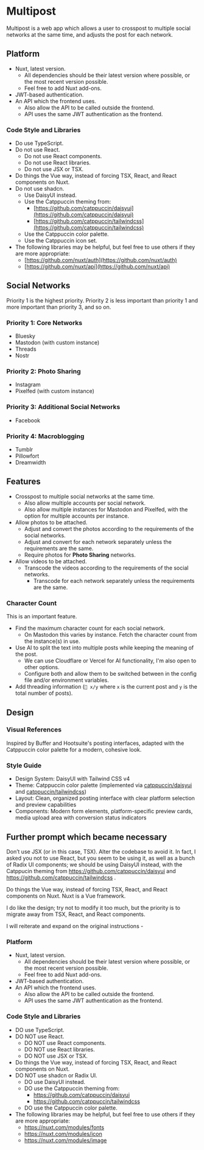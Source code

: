 # Multipost

Multipost is a web app which allows a user to crosspost to multiple social networks at the same time, and adjusts the post for each network.

## Platform

- Nuxt, latest version.
  - All dependencies should be their latest version where possible, or the most recent version possible.
  - Feel free to add Nuxt add-ons.
- JWT-based authentication.
- An API which the frontend uses.
  - Also allow the API to be called outside the frontend.
  - API uses the same JWT authentication as the frontend.

### Code Style and Libraries

- Do use TypeScript.
- Do not use React.
  - Do not use React components.
  - Do not use React libraries.
  - Do not use JSX or TSX.
- Do things the Vue way, instead of forcing TSX, React, and React components on Nuxt.
- Do not use shadcn.
  - Use DaisyUI instead.
  - Use the Catppuccin theming from:
    - [https://github.com/catppuccin/daisyui](https://github.com/catppuccin/daisyui)
    - [https://github.com/catppuccin/tailwindcss](https://github.com/catppuccin/tailwindcss)
  - Use the Catppuccin color palette.
  - Use the Catppuccin icon set.
- The following libraries may be helpful, but feel free to use others if they are more appropriate:
  - [https://github.com/nuxt/auth](https://github.com/nuxt/auth)
  - [https://github.com/nuxt/api](https://github.com/nuxt/api)

## Social Networks

Priority 1 is the highest priority. Priority 2 is less important than priority 1 and more important than priority 3, and so on.

### Priority 1: Core Networks

- Bluesky
- Mastodon (with custom instance)
- Threads
- Nostr

### Priority 2: Photo Sharing

- Instagram
- Pixelfed (with custom instance)

### Priority 3: Additional Social Networks

- Facebook

### Priority 4: Macroblogging

- Tumblr
- Pillowfort
- Dreamwidth

## Features

- Crosspost to multiple social networks at the same time.
  - Also allow multiple accounts per social network.
  - Also allow multiple instances for Mastodon and Pixelfed, with the option for multiple accounts per instance.
- Allow photos to be attached.
  - Adjust and convert the photos according to the requirements of the social networks.
  - Adjust and convert for each network separately unless the requirements are the same.
  - Require photos for **Photo Sharing** networks.
- Allow videos to be attached.
  - Transcode the videos according to the requirements of the social networks.
    - Transcode for each network separately unless the requirements are the same.

### Character Count

This is an important feature.

- Find the maximum character count for each social network.
  - On Mastodon this varies by instance. Fetch the character count from the instance(s) in use.
- Use AI to split the text into multiple posts while keeping the meaning of the post.
  - We can use Cloudflare or Vercel for AI functionality, I'm also open to other options.
  - Configure both and allow them to be switched between in the config file and/or environment variables.
- Add threading information (`🧵 x/y` where `x` is the current post and `y` is the total number of posts).

## Design

### Visual References

Inspired by Buffer and Hootsuite's posting interfaces, adapted with the Catppuccin color palette for a modern, cohesive look.

### Style Guide

- Design System: DaisyUI with Tailwind CSS v4
- Theme: Catppuccin color palette (implemented via [catppuccin/daisyui](https://github.com/catppuccin/daisyui) and [catppuccin/tailwindcss](https://github.com/catppuccin/tailwindcss))
- Layout: Clean, organized posting interface with clear platform selection and preview capabilities
- Components: Modern form elements, platform-specific preview cards, media upload area with conversion status indicators

## Further prompt which became necessary

Don’t use JSX (or in this case, TSX). Alter the codebase to avoid it. In fact, I asked you not to use React, but you seem to be using it, as well as a bunch of Radix UI components; we should be using DaisyUI instead, with the Catppucin theming from https://github.com/catppuccin/daisyui and https://github.com/catppuccin/tailwindcss .

Do things the Vue way, instead of forcing TSX, React, and React components on Nuxt. Nuxt is a Vue framework.

I do like the design; try not to modify it too much, but the priority is to migrate away from TSX, React, and React components.

I will reiterate and expand on the original instructions -

### Platform

- Nuxt, latest version.
  - All dependencies should be their latest version where possible, or the most recent version possible.
  - Feel free to add Nuxt add-ons.
- JWT-based authentication.
- An API which the frontend uses.
  - Also allow the API to be called outside the frontend.
  - API uses the same JWT authentication as the frontend.

### Code Style and Libraries

- DO use TypeScript.
- DO NOT use React.
  - DO NOT use React components.
  - DO NOT use React libraries.
  - DO NOT use JSX or TSX.
- Do things the Vue way, instead of forcing TSX, React, and React components on Nuxt.
- DO NOT use shadcn or Radix UI.
  - DO use DaisyUI instead.
  - DO use the Catppuccin theming from:
    - https://github.com/catppuccin/daisyui
    - https://github.com/catppuccin/tailwindcss
  - DO use the Catppuccin color palette.
- The following libraries may be helpful, but feel free to use others if they are more appropriate:
  - https://nuxt.com/modules/fonts
  - https://nuxt.com/modules/icon
  - https://nuxt.com/modules/image
